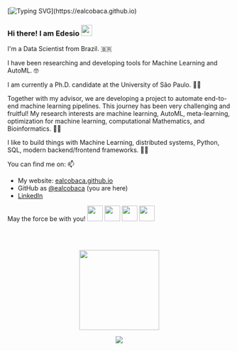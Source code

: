 <!-- <p align="center">
  <img width="500px" src="https://cdn117.picsart.com/217460931001201.gif">
</p> -->

[![Typing SVG](https://readme-typing-svg.herokuapp.com?color=011B56&size=40&width=500&height=100&lines=Hello!;Ol%C3%A1!;%C2%A1Hola!;Ciao!;Salut!;Kia+ora!;%E3%82%84%E3%81%82;%E4%BD%A0%E5%A5%BD;Nice+to+meet+you!)](https://ealcobaca.github.io)

### Hi there! I am Edesio <img src="https://media.giphy.com/media/hvRJCLFzcasrR4ia7z/giphy.gif" width="25px">

I'm a Data Scientist from Brazil. :brazil:

I have been researching and developing tools for Machine Learning and AutoML. :nerd_face:

I am currently a Ph.D. candidate at the University of São Paulo. :man_student:

Together with my advisor, we are developing a project to automate end-to-end machine learning pipelines. This journey has been very challenging and fruitful! My research interests are machine learning, AutoML, meta-learning, optimization for machine learning, computational Mathematics, and Bioinformatics. :man_scientist:

I like to build things with Machine Learning, distributed systems, Python, SQL, modern backend/frontend frameworks. :man_technologist:

You can find me on: 📫
 - My website: [ealcobaca.github.io](https://ealcobaca.github.io)
 - GitHub as [@ealcobaca](https://github.com/ealcobaca)  (you are here)
 - [LinkedIn]()
 
 May the force be with you! <img width="35px" src="https://img.icons8.com/color/64/000000/r2-d2.png"/> <img width="35px" src="https://img.icons8.com/color/48/000000/c-3po.png"/> <img width="35px" src="https://img.icons8.com/color/24/000000/chewbacca.png"/> <img width="35px" src="https://img.icons8.com/color/48/000000/lightsaber.png"/>
 
 <br>
 <br>

<p align="center">
<img height="180em" src="https://github-readme-stats.vercel.app/api?username=ealcobaca&show_icons=true&theme=default&hide=issues,contribs&count_private=true&include_all_commits=true)](https://github.com/jhosoume/" />
</p>

<p align="center">
<img src="https://github-readme-stats.vercel.app/api/top-langs/?username=ealcobaca&theme=default&hide=verilog,postscript&langs_count=8&layout=compact&count_private=true)](https://github.com/jhosoume/" />
</p>


<!--
**ealcobaca/ealcobaca** is a ✨ _special_ ✨ repository because its `README.md` (this file) appears on your GitHub profile.

Here are some ideas to get you started:

- 🔭 I’m currently working on ...
- 🌱 I’m currently learning ...
- 👯 I’m looking to collaborate on ...
- 🤔 I’m looking for help with ...
- 💬 Ask me about ...
- 📫 How to reach me: ...
- 😄 Pronouns: ...
- ⚡ Fun fact: ...
-->
